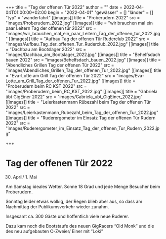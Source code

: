 +++
title = "Tag der offenen Tür 2022"
author = ""
date = 2022-04-04T01:00:00+02:00
begin = "2022-04-01"
"gewässer" = []
"länder" = []
"typ" = "wanderfahrt"
[[images]]
title = "Proberudern 2022"
src = "images/Proberudern_2022.jpg"
[[images]]
title = "wir brauchen mal ein paar Leitern Tag der offenen tür 2022"
src = "images/wir_brauchen_mal_ein_paar_Leitern_Tag_der_offenen_tur_2022.jpg"
[[images]]
title = "Aufbau Tag der offenen Tür Ruderclub 2022"
src = "images/Aufbau_Tag_der_offenen_Tur_Ruderclub_2022.jpg"
[[images]]
title = "Dachbau am Bootslager 2022"
src = "images/Dachbau_am_Bootslager_2022.jpg"
[[images]]
title = "Behelfsdach bauen 2022"
src = "images/Behelfsdach_bauen_2022.jpg"
[[images]]
title = "Abendliches Grillen Tag der offenen Tür 2022"
src = "images/Abendliches_Grillen_Tag_der_offenen_Tur_2022.jpg"
[[images]]
title = "Eva-Lotte am Grill Tag der offenen Tür 2022"
src = "images/Eva-Lotte_am_Grill_Tag_der_offenen_Tur_2022.jpg"
[[images]]
title = "Proberudern beim RC KST 2022"
src = "images/Proberudern_beim_RC_KST_2022.jpg"
[[images]]
title = "Gabriela übt GigEiner 2022"
src = "images/Gabriela_ubt_GigEiner_2022.jpg"
[[images]]
title = "Leierkastenmann Rübezahl beim Tag der offenen Tür 2022"
src = "images/Leierkastenmann_Rubezahl_beim_Tag_der_offenen_Tur_2022.jpg"
[[images]]
title = "Ruderergometer im Einsatz Tag der offenen Tür Rudern 2022"
src = "images/Ruderergometer_im_Einsatz_Tag_der_offenen_Tur_Rudern_2022.jpg"

+++

# Tag der offenen Tür 2022


30. April/ 1. Mai

Am Samstag ideales Wetter. Sonne 18 Grad und jede Menge Besucher beim Proberudern.

Sonntag leider etwas wolkig, der Regen blieb aber aus, so dass am Nachmittag der Publikumsverkehr wieder zunahm.

Insgesamt ca. 300 Gäste und hoffentlich viele neue Ruderer.

Dazu kam noch die Bootstaufe des neuen GigRacers “Old Monk” und die des neu aufgebauten C-Zweier/ Einer mit “Loki”